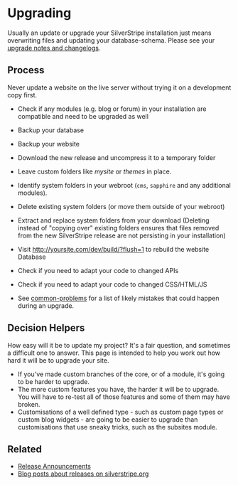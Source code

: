 # Upgrading

Usually an update or upgrade your SilverStripe installation just means overwriting files and updating your
database-schema. Please see your [upgrade notes and changelogs](/changelogs).

## Process

Never update a website on the live server without trying it on a development copy first.

*  Check if any modules (e.g. blog or forum) in your installation are compatible and need to be upgraded as well
*  Backup your database
*  Backup your website
*  Download the new release and uncompress it to a temporary folder
*  Leave custom folders like *mysite* or *themes* in place.
*  Identify system folders in your webroot (`cms`, `sapphire` and any additional modules). 
* Delete existing system folders (or move them outside of your webroot)
* Extract and replace system folders from your download (Deleting instead of "copying over" existing folders
ensures that files removed from the new SilverStripe release are not persisting in your installation)

*  Visit http://yoursite.com/dev/build/?flush=1 to rebuild the website Database
*  Check if you need to adapt your code to changed APIs
*  Check if you need to adapt your code to changed CSS/HTML/JS

* See [common-problems](common-problems) for a list of likely mistakes that could happen during an upgrade.

##  Decision Helpers

How easy will it be to update my project? It's a fair question, and sometimes a difficult one to answer.  This page is
intended to help you work out how hard it will be to upgrade your site.

*  If you've made custom branches of the core, or of a module, it's going to be harder to upgrade.
*  The more custom features you have, the harder it will be to upgrade.  You will have to re-test all of those features
and some of them may have broken.
*  Customisations of a well defined type - such as custom page types or custom blog widgets - are going to be easier to
upgrade than customisations that use sneaky tricks, such as the subsites module.

## Related

*  [Release Announcements](http://groups.google.com/group/silverstripe-announce/)
*  [Blog posts about releases on silverstripe.org](http://silverstripe.org/blog/tag/release)